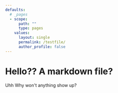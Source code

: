 ```yaml
---
defaults:
  # _pages
  - scope:
      path: ""
      type: pages
    values:
      layout: single
      permalink: /testfile/
      author_profile: false
---
```


# Hello?? A markdown file?
Uhh Why won't anything show up?